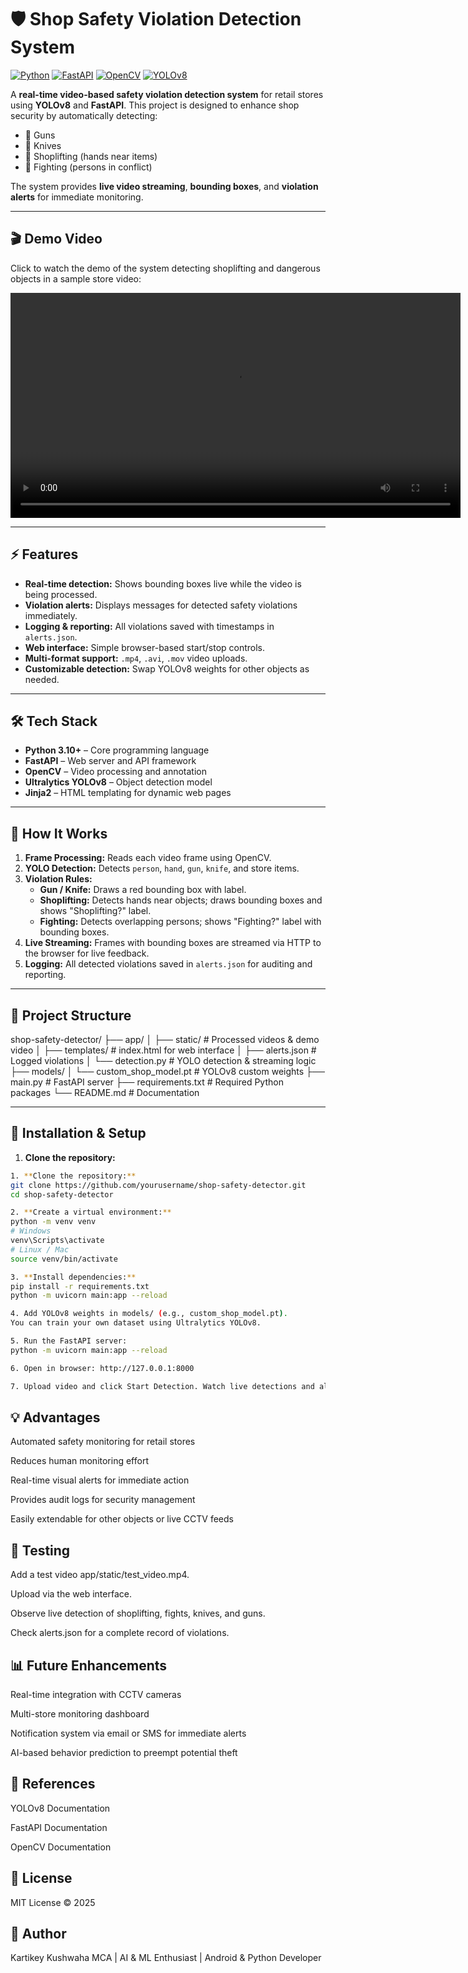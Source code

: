 # 🛡️ Shop Safety Violation Detection System

[![Python](https://img.shields.io/badge/Python-3.10+-blue)](https://www.python.org/)
[![FastAPI](https://img.shields.io/badge/FastAPI-0.95-green)](https://fastapi.tiangolo.com/)
[![OpenCV](https://img.shields.io/badge/OpenCV-4.8+-orange)](https://opencv.org/)
[![YOLOv8](https://img.shields.io/badge/YOLOv8-Ultralytics-red)](https://docs.ultralytics.com/)

A **real-time video-based safety violation detection system** for retail stores using **YOLOv8** and **FastAPI**. This project is designed to enhance shop security by automatically detecting:

- 🔫 Guns  
- 🔪 Knives  
- 🛒 Shoplifting (hands near items)  
- 🤼 Fighting (persons in conflict)

The system provides **live video streaming**, **bounding boxes**, and **violation alerts** for immediate monitoring.

---

## 🎬 Demo Video

Click to watch the demo of the system detecting shoplifting and dangerous objects in a sample store video:

<video src="https://github.com/kartikeykushwaha14/Safety_Violation_Detection_System/blob/main/demo%20(1).mp4" controls width="720">
  Your browser does not support the video tag.
</video>


---

## ⚡ Features

- **Real-time detection:** Shows bounding boxes live while the video is being processed.  
- **Violation alerts:** Displays messages for detected safety violations immediately.  
- **Logging & reporting:** All violations saved with timestamps in `alerts.json`.  
- **Web interface:** Simple browser-based start/stop controls.  
- **Multi-format support:** `.mp4`, `.avi`, `.mov` video uploads.  
- **Customizable detection:** Swap YOLOv8 weights for other objects as needed.

---

## 🛠️ Tech Stack

- **Python 3.10+** – Core programming language  
- **FastAPI** – Web server and API framework  
- **OpenCV** – Video processing and annotation  
- **Ultralytics YOLOv8** – Object detection model  
- **Jinja2** – HTML templating for dynamic web pages  

---

## 📐 How It Works

1. **Frame Processing:** Reads each video frame using OpenCV.  
2. **YOLO Detection:** Detects `person`, `hand`, `gun`, `knife`, and store items.  
3. **Violation Rules:**
   - **Gun / Knife:** Draws a red bounding box with label.  
   - **Shoplifting:** Detects hands near objects; draws bounding boxes and shows "Shoplifting?" label.  
   - **Fighting:** Detects overlapping persons; shows "Fighting?" label with bounding boxes.  
4. **Live Streaming:** Frames with bounding boxes are streamed via HTTP to the browser for live feedback.  
5. **Logging:** All detected violations saved in `alerts.json` for auditing and reporting.  

---

## 📂 Project Structure

shop-safety-detector/
├── app/
│ ├── static/ # Processed videos & demo video
│ ├── templates/ # index.html for web interface
│ ├── alerts.json # Logged violations
│ └── detection.py # YOLO detection & streaming logic
├── models/
│ └── custom_shop_model.pt # YOLOv8 custom weights
├── main.py # FastAPI server
├── requirements.txt # Required Python packages
└── README.md # Documentation


---

## 🚀 Installation & Setup

1. **Clone the repository:**
```bash
1. **Clone the repository:**
git clone https://github.com/yourusername/shop-safety-detector.git
cd shop-safety-detector

2. **Create a virtual environment:**
python -m venv venv
# Windows
venv\Scripts\activate
# Linux / Mac
source venv/bin/activate

3. **Install dependencies:**
pip install -r requirements.txt
python -m uvicorn main:app --reload

4. Add YOLOv8 weights in models/ (e.g., custom_shop_model.pt).
You can train your own dataset using Ultralytics YOLOv8.

5. Run the FastAPI server:
python -m uvicorn main:app --reload

6. Open in browser: http://127.0.0.1:8000

7. Upload video and click Start Detection. Watch live detections and alerts.

```

## 💡 Advantages

Automated safety monitoring for retail stores

Reduces human monitoring effort

Real-time visual alerts for immediate action

Provides audit logs for security management

Easily extendable for other objects or live CCTV feeds

## 🧪 Testing

Add a test video app/static/test_video.mp4.

Upload via the web interface.

Observe live detection of shoplifting, fights, knives, and guns.

Check alerts.json for a complete record of violations.

## 📊 Future Enhancements

Real-time integration with CCTV cameras

Multi-store monitoring dashboard

Notification system via email or SMS for immediate alerts

AI-based behavior prediction to preempt potential theft

## 🔗 References

YOLOv8 Documentation

FastAPI Documentation

OpenCV Documentation

## 📄 License

MIT License © 2025

## 👤 Author

Kartikey Kushwaha
MCA | AI & ML Enthusiast | Android & Python Developer

